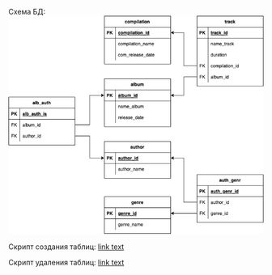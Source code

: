 Схема БД:
![Screenshot](db-traks.png)

Скрипт создания таблиц:
 [link text](create_db.sql)

Скрипт удаления таблиц:
 [link text](drop.sql)
